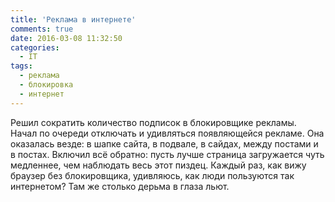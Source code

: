 ```yaml
---
title: 'Реклама в интернете'
comments: true
date: 2016-03-08 11:32:50
categories:
  - IT
tags:
  - реклама
  - блокировка
  - интернет
---
```


Решил сократить количество подписок в блокировщике рекламы. Начал по очереди отключать и удивляться
появляющейся рекламе. Она оказалась везде: в шапке сайта, в подвале, в сайдах, между постами и в
постах. Включил всё обратно: пусть лучше страница загружается чуть медленнее, чем наблюдать весь
этот пиздец. Каждый раз, как вижу браузер без блокировщика, удивляюсь, как люди пользуются так
интернетом? Там же столько дерьма в глаза льют.
